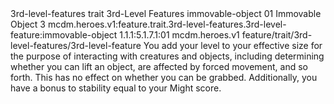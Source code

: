 <ability>
  <metadata>
    <class>3rd-level-features</class>
    <feature_type>trait</feature_type>
    <file_dpath>3rd-Level Features</file_dpath>
    <item_id>immovable-object</item_id>
    <item_index>01</item_index>
    <item_name>Immovable Object</item_name>
    <level>3</level>
    <scc>mcdm.heroes.v1:feature.trait.3rd-level-features.3rd-level-feature:immovable-object</scc>
    <scdc>1.1.1:5.1.7.1:01</scdc>
    <source>mcdm.heroes.v1</source>
    <type>feature/trait/3rd-level-features/3rd-level-feature</type>
  </metadata>
  <effects>
    <effect type="mundane">You add your level to your effective size for the purpose of interacting with creatures and objects, including determining whether you can lift an object, are affected by forced movement, and so forth. This has no effect on whether you can be grabbed.
Additionally, you have a bonus to stability equal to your Might score.</effect>
  </effects>
</ability>
